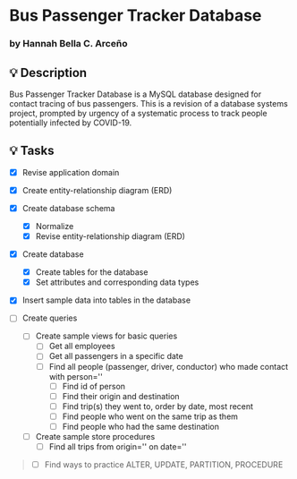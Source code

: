 # Bus Passenger Tracker Database

### by Hannah Bella C. Arceño

## 💡 Description

Bus Passenger Tracker Database is a MySQL database designed for contact tracing of bus passengers. This is a revision of a database systems project, prompted by urgency of a systematic process to track people potentially infected by COVID-19.

## 💡 Tasks

- [x] Revise application domain
- [x] Create entity-relationship diagram (ERD)
- [x] Create database schema

  - [x] Normalize
  - [x] Revise entity-relationship diagram (ERD)

- [x] Create database

  - [x] Create tables for the database
  - [x] Set attributes and corresponding data types

- [x] Insert sample data into tables in the database

- [ ] Create queries

  - [ ] Create sample views for basic queries
    - [ ] Get all employees
    - [ ] Get all passengers in a specific date
    - [ ] Find all people (passenger, driver, conductor) who made contact with person=''
      - [ ] Find id of person
      - [ ] Find their origin and destination
      - [ ] Find trip(s) they went to, order by date, most recent
      - [ ] Find people who went on the same trip as them
      - [ ] Find people who had the same destination
  - [ ] Create sample store procedures
    - [ ] Find all trips from origin='' on date=''

> - [ ] Find ways to practice ALTER, UPDATE, PARTITION, PROCEDURE
